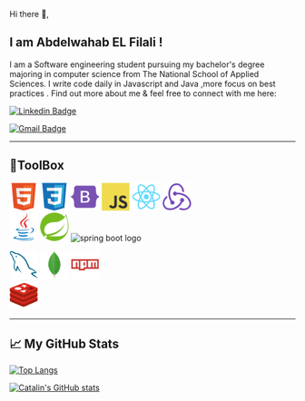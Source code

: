 Hi there 👋,

I am Abdelwahab EL Filali !
---

I am a Software engineering student pursuing my bachelor's degree majoring in computer science from The National School of Applied Sciences.
I write code daily in Javascript and Java ,more focus on best practices .
Find out more about me & feel free to connect with me here:

[![Linkedin Badge](https://img.shields.io/badge/-Abdelwahab_EL_Filali-blue?style=flat-square&logo=Linkedin&logoColor=white&link=https://www.linkedin.com/in/abdelwahab-el-filali-2b27a4174/)](https://www.linkedin.com/in/abdelwahab-el-filali-2b27a4174/)

[![Gmail Badge](https://img.shields.io/badge/-abd.el.filali199@gmail.com-purple?style=flat-square&logo=Gmail&logoColor=white&link=mailto:abd.el.filali199@gmail.com/)](mailto:abd.el.filali199@gmail.com)

---


🧰ToolBox
---

<img src="https://github.com/devicons/devicon/blob/master/icons/html5/html5-original.svg" alt="html logo" width="50" height="50"/>  <img src="https://github.com/devicons/devicon/blob/master/icons/css3/css3-original.svg" alt="css3 logo" width="50" height="50"/>  <img src="https://github.com/devicons/devicon/blob/master/icons/bootstrap/bootstrap-plain.svg" alt="bootstrap logo" width="50" height="50"/>  <img src="https://github.com/devicons/devicon/blob/master/icons/javascript/javascript-original.svg" alt="javascript logo" width="50" height="50"/>  <img src="https://github.com/devicons/devicon/blob/master/icons/react/react-original.svg" alt="react logo" width="50" height="50"/>  <img src="https://github.com/devicons/devicon/blob/master/icons/redux/redux-original.svg" alt="redux logo" width="50" height="50"/>  
<img src="https://github.com/devicons/devicon/blob/master/icons/java/java-original.svg" alt="java logo" width="50" height="50"/>       <img src="https://github.com/devicons/devicon/blob/master/icons/spring/spring-original.svg" alt="spring logo" width="50" height="50"/>  <img src="https://user-images.githubusercontent.com/33158051/103466606-760a4000-4d14-11eb-9941-2f3d00371471.png" alt="spring boot logo" width="100" height="50"/> 

<img src="https://github.com/devicons/devicon/blob/master/icons/mysql/mysql-original.svg" alt="mysql logo" width="50" height="50"/>  <img src="https://github.com/devicons/devicon/blob/master/icons/mongodb/mongodb-original.svg" alt="mongodb logo" width="50" height="50"/>  <img src="https://github.com/devicons/devicon/blob/master/icons/npm/npm-original-wordmark.svg" alt="npm logo" width="50" height="50"/>  
<img src="https://github.com/devicons/devicon/blob/master/icons/redis/redis-original.svg" alt="npm logo" width="50" height="50"/>  


---

## &#x1f4c8; My GitHub Stats

[![Top Langs](https://github-readme-stats.vercel.app/api/top-langs/?username=EL-Filali)](https://github.com/anuraghazra/github-readme-stats)

[![Catalin's GitHub stats](https://github-readme-stats.vercel.app/api?username=EL-Filali)](https://github.com/anuraghazra/github-readme-stats)


<!--

Here are some ideas to get you started:

- 🔭 I’m currently working on ...
- 🌱 I’m currently learning ...
- 👯 I’m looking to collaborate on ...
- 🤔 I’m looking for help with ...
- 💬 Ask me about ...
- 📫 How to reach me: ...
- 😄 Pronouns: ...
- ⚡ Fun fact: ...
-->
